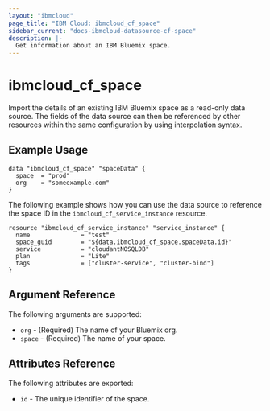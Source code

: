 ```yaml
---
layout: "ibmcloud"
page_title: "IBM Cloud: ibmcloud_cf_space"
sidebar_current: "docs-ibmcloud-datasource-cf-space"
description: |-
  Get information about an IBM Bluemix space.
---
```


# ibmcloud\_cf_space

Import the details of an existing IBM Bluemix space as a read-only data source. The fields of the data source can then be referenced by other resources within the same configuration by using interpolation syntax. 

## Example Usage

```hcl
data "ibmcloud_cf_space" "spaceData" {
  space  = "prod"
  org    = "someexample.com"
}
```

The following example shows how you can use the data source to reference the space ID in the `ibmcloud_cf_service_instance` resource.

```hcl
resource "ibmcloud_cf_service_instance" "service_instance" {
  name              = "test"
  space_guid        = "${data.ibmcloud_cf_space.spaceData.id}"
  service           = "cloudantNOSQLDB"
  plan              = "Lite"
  tags              = ["cluster-service", "cluster-bind"]
}

```

## Argument Reference

The following arguments are supported:

* `org` - (Required) The name of your Bluemix org.
* `space` - (Required) The name of your space.

## Attributes Reference

The following attributes are exported:

* `id` - The unique identifier of the space.  
